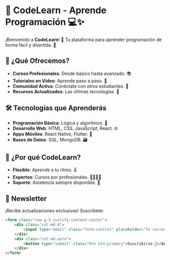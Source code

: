 # 🚀 CodeLearn - Aprende Programación 💻✨

¡Bienvenido a **CodeLearn**! 🌟 Tu plataforma para aprender programación de forma fácil y divertida. 🎉

## 📌 ¿Qué Ofrecemos?

- **Cursos Profesionales**: Desde básico hasta avanzado. 📚
- **Tutoriales en Video**: Aprende paso a paso. 🎥
- **Comunidad Activa**: Conéctate con otros estudiantes. 👥
- **Recursos Actualizados**: Las últimas tecnologías. 🚀

## 🛠️ Tecnologías que Aprenderás

- **Programación Básica**: Lógica y algoritmos. 🧠
- **Desarrollo Web**: HTML, CSS, JavaScript, React. 🌐
- **Apps Móviles**: React Native, Flutter. 📱
- **Bases de Datos**: SQL, MongoDB. 🗃️

## 🚀 ¿Por qué CodeLearn?

- **Flexible**: Aprende a tu ritmo. ⏳
- **Expertos**: Cursos por profesionales. 👨‍💻👩‍💻
- **Soporte**: Asistencia siempre disponible. 🤝

## 📩 Newsletter

¡Recibe actualizaciones exclusivas! Suscríbete:

```markdown
<form class="row g-3 justify-content-center">
    <div class="col-md-8">
        <input type="email" class="form-control" placeholder="Tu correo 📧">
    </div>
    <div class="col-md-auto">
        <button type="submit" class="btn btn-primary">Suscribirse 🚀</button>
    </div>
</form>
